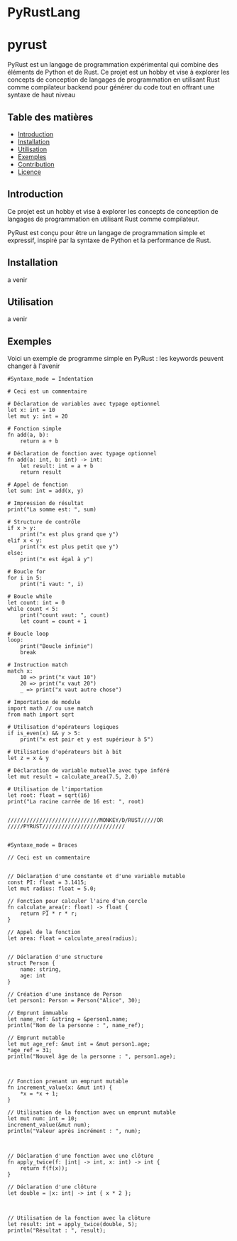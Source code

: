 # PyRustLang


# pyrust

PyRust est un langage de programmation expérimental qui combine des éléments de Python et de Rust. Ce projet est un hobby et vise à explorer les concepts de conception de langages de programmation en utilisant Rust comme compilateur backend pour générer du code tout en offrant une syntaxe de haut niveau

## Table des matières

- [Introduction](#introduction)
- [Installation](#installation)
- [Utilisation](#utilisation)
- [Exemples](#exemples)
- [Contribution](#contribution)
- [Licence](#licence)

## Introduction


Ce projet est un hobby et vise à explorer les concepts de conception de langages de programmation en utilisant Rust comme compilateur.

PyRust est conçu pour être un langage de programmation simple et expressif, inspiré par la syntaxe de Python et la performance de Rust. 

## Installation
a venir 



## Utilisation
a venir 


## Exemples

Voici un exemple de programme simple en PyRust :
les keywords peuvent changer à l'avenir 

```pyrust
#Syntaxe_mode = Indentation

# Ceci est un commentaire

# Déclaration de variables avec typage optionnel
let x: int = 10
let mut y: int = 20

# Fonction simple
fn add(a, b):
    return a + b

# Déclaration de fonction avec typage optionnel
fn add(a: int, b: int) -> int:
    let result: int = a + b
    return result

# Appel de fonction
let sum: int = add(x, y)

# Impression de résultat
print("La somme est: ", sum)

# Structure de contrôle
if x > y:
    print("x est plus grand que y")
elif x < y:
    print("x est plus petit que y")
else:
    print("x est égal à y")

# Boucle for
for i in 5:
    print("i vaut: ", i)

# Boucle while
let count: int = 0
while count < 5:
    print("count vaut: ", count)
    let count = count + 1

# Boucle loop
loop:
    print("Boucle infinie")
    break

# Instruction match
match x:
    10 => print("x vaut 10")
    20 => print("x vaut 20")
    _ => print("x vaut autre chose")

# Importation de module
import math // ou use match
from math import sqrt

# Utilisation d'opérateurs logiques
if is_even(x) && y > 5:
    print("x est pair et y est supérieur à 5")

# Utilisation d'opérateurs bit à bit
let z = x & y

# Déclaration de variable mutuelle avec type inféré
let mut result = calculate_area(7.5, 2.0)

# Utilisation de l'importation
let root: float = sqrt(16)
print("La racine carrée de 16 est: ", root)


/////////////////////////////MONKEY/D/RUST/////OR /////PYRUST//////////////////////////


#Syntaxe_mode = Braces

// Ceci est un commentaire


// Déclaration d'une constante et d'une variable mutable
const PI: float = 3.1415;
let mut radius: float = 5.0;

// Fonction pour calculer l'aire d'un cercle
fn calculate_area(r: float) -> float {
    return PI * r * r;
}

// Appel de la fonction
let area: float = calculate_area(radius);


// Déclaration d'une structure
struct Person {
    name: string,
    age: int
}

// Création d'une instance de Person
let person1: Person = Person("Alice", 30);

// Emprunt immuable
let name_ref: &string = &person1.name;
println("Nom de la personne : ", name_ref);

// Emprunt mutable
let mut age_ref: &mut int = &mut person1.age;
*age_ref = 31;
println("Nouvel âge de la personne : ", person1.age);



// Fonction prenant un emprunt mutable
fn increment_value(x: &mut int) {
    *x = *x + 1;
}

// Utilisation de la fonction avec un emprunt mutable
let mut num: int = 10;
increment_value(&mut num);
println("Valeur après incrément : ", num);



// Déclaration d'une fonction avec une clôture
fn apply_twice(f: |int| -> int, x: int) -> int {
    return f(f(x));
}

// Déclaration d'une clôture
let double = |x: int| -> int { x * 2 };



// Utilisation de la fonction avec la clôture
let result: int = apply_twice(double, 5);
println("Résultat : ", result);

